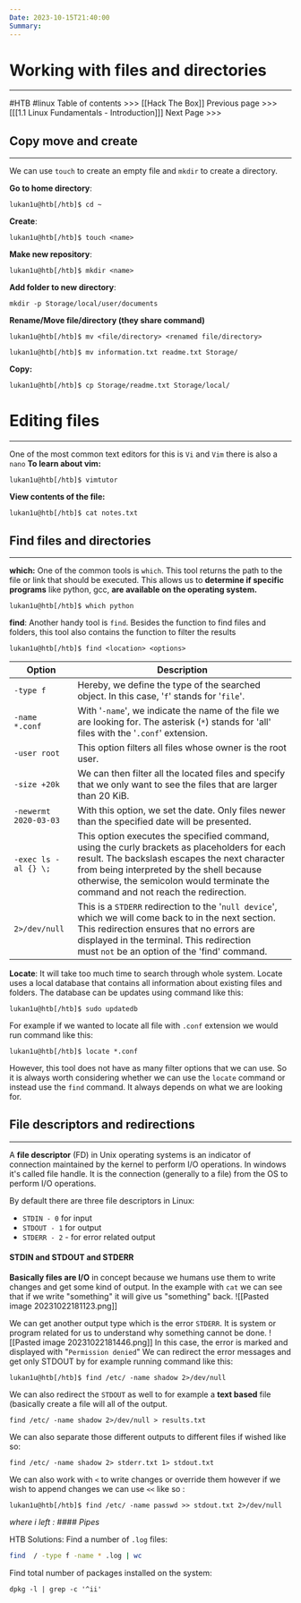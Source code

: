 ```yaml
---
Date: 2023-10-15T21:40:00
Summary:
---
```

# Working with files and directories
---
#HTB #linux
Table of contents >>> [[Hack The Box]]
Previous page >>> [[[1.1 Linux Fundamentals - Introduction]]]
Next Page >>>

## Copy move and create
---
We can use `touch` to create an empty file and `mkdir` to create a directory.

**Go to home directory**:
```shell-session
lukan1u@htb[/htb]$ cd ~
```
**Create**:
```shell-session
lukan1u@htb[/htb]$ touch <name>
```
**Make new repository**:
```shell-session
lukan1u@htb[/htb]$ mkdir <name>
```
**Add folder to new directory**:
```shell-session
mkdir -p Storage/local/user/documents
```
**Rename/Move  file/directory (they share command)**
```shell-session
lukan1u@htb[/htb]$ mv <file/directory> <renamed file/directory>
```
```shell-session
lukan1u@htb[/htb]$ mv information.txt readme.txt Storage/
```
**Copy:**
```shell-session
lukan1u@htb[/htb]$ cp Storage/readme.txt Storage/local/
```

# Editing files
---
One of the most common text editors for this is `Vi` and `Vim` there is also a `nano`
**To learn about vim:**
```shell-session
lukan1u@htb[/htb]$ vimtutor
```

**View contents of the file:**
```shell-session
lukan1u@htb[/htb]$ cat notes.txt
```
## Find files and directories
---
**which:**
One of the common tools is `which`. This tool returns the path to the file or link that should be executed. This allows us to **determine if specific programs** like python, gcc, **are available on the operating system.**
```shell-session
lukan1u@htb[/htb]$ which python
```
**find**:
Another handy tool is `find`. Besides the function to find files and folders, this tool also contains the function to filter the results
```shell-session
lukan1u@htb[/htb]$ find <location> <options>
```

| Option                | Description                                                                                                                                                                                                                                                                               |
| --------------------- | ------------------------------------------------------------------------------------------------------------------------------------------------------------------------------------------------------------------------------------------------------------------------------ |
| `-type f`             | Hereby, we define the type of the searched object. In this case, '`f`' stands for '`file`'.                                                                                                                                                                                    |
| `-name *.conf`        | With '`-name`', we indicate the name of the file we are looking for. The asterisk (`*`) stands for 'all' files with the '`.conf`' extension.                                                                                                                                   |
| `-user root`          | This option filters all files whose owner is the root user.                                                                                                                                                                                                                    |
| `-size +20k`          | We can then filter all the located files and specify that we only want to see the files that are larger than 20 KiB.                                                                                                                                                           |
| `-newermt 2020-03-03` | With this option, we set the date. Only files newer than the specified date will be presented.                                                                                                                                                                                 |
| `-exec ls -al {} \;`  | This option executes the specified command, using the curly brackets as placeholders for each result. The backslash escapes the next character from being interpreted by the shell because otherwise, the semicolon would terminate the command and not reach the redirection. |
| `2>/dev/null`         | This is a `STDERR` redirection to the '`null device`', which we will come back to in the next section. This redirection ensures that no errors are displayed in the terminal. This redirection must `not` be an option of the 'find' command.                                  |

**Locate**:
It will take too much time to search through whole system. Locate uses a local database that contains all information about existing files and folders. The database can be updates using command like this:
```shell-session
lukan1u@htb[/htb]$ sudo updatedb
```
For example if we wanted to locate all file with `.conf` extension we would run command like this:
```shell-session
lukan1u@htb[/htb]$ locate *.conf
```
However, this tool does not have as many filter options that we can use. So it is always worth considering whether we can use the `locate` command or instead use the `find` command. It always depends on what we are looking for.

## File descriptors and redirections
---
A **file descriptor** (FD) in Unix operating systems is an indicator of connection maintained by the kernel to perform I/O operations. In windows it's called file handle.
It is the connection (generally to a file) from the OS to perform I/O operations.

By default there are three file descriptors in Linux:
- `STDIN - 0` for input
- `STDOUT - 1` for output
- `STDERR - 2` - for error related output

#### STDIN and STDOUT and STDERR
**Basically files are I/O** in concept because we humans use them to write changes and get some kind of output. In the example with `cat` we can see that if we write "something" it will give us "something" back.
![[Pasted image 20231022181123.png]]

We can get another output type which is the error `STDERR`. It is system or program related for us to understand why something cannot be done.
![[Pasted image 20231022181446.png]]
In this case, the error is marked and displayed with "`Permission denied`" We can redirect the error messages and get only STDOUT by for example running command like this:
```shell-session
lukan1u@htb[/htb]$ find /etc/ -name shadow 2>/dev/null
```


We can also redirect the `STDOUT` as well to for example a **text based** file (basically create a file will all of the output.
```shell-session
find /etc/ -name shadow 2>/dev/null > results.txt
```

We can also separate those different outputs to different files if wished like so:
```shell-session
find /etc/ -name shadow 2> stderr.txt 1> stdout.txt
```

We can also work with `<` to write changes or override them however if we wish to append changes we can use `<<` like so :
```shell-session
lukan1u@htb[/htb]$ find /etc/ -name passwd >> stdout.txt 2>/dev/null
```

*where i left : #### Pipes*


HTB Solutions:
Find a number of `.log` files:
``` bash
find  / -type f -name * .log | wc
```
Find total number of packages installed on the system:
```
dpkg -l | grep -c '^ii'
```